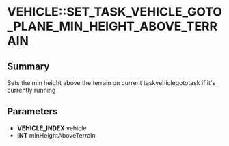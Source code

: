 # VEHICLE::SET_TASK_VEHICLE_GOTO_PLANE_MIN_HEIGHT_ABOVE_TERRAIN

## Summary
Sets the min height above the terrain on current taskvehiclegototask if it's currently running

## Parameters
* **VEHICLE_INDEX** vehicle
* **INT** minHeightAboveTerrain